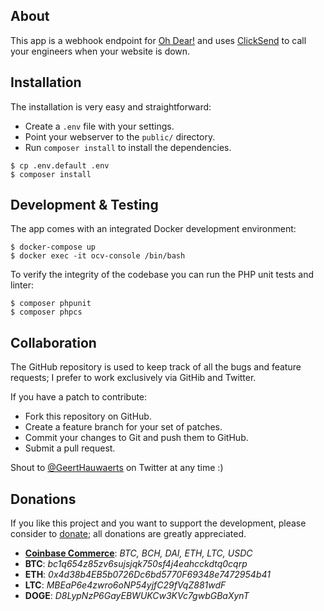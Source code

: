 ## About

This app is a webhook endpoint for [Oh Dear!](https://ohdear.app) and uses [ClickSend](https://clicksend.com)
to call your engineers when your website is down.

## Installation

The installation is very easy and straightforward:

  * Create a `.env` file with your settings.
  * Point your webserver to the `public/` directory.
  * Run `composer install` to install the dependencies.

```console
$ cp .env.default .env
$ composer install
```

## Development & Testing

The app comes with an integrated Docker development environment:

```console
$ docker-compose up
$ docker exec -it ocv-console /bin/bash
```

To verify the integrity of the codebase you can run the PHP unit tests and linter:

```console
$ composer phpunit
$ composer phpcs
```

## Collaboration

The GitHub repository is used to keep track of all the bugs and feature
requests; I prefer to work exclusively via GitHib and Twitter.

If you have a patch to contribute:

  * Fork this repository on GitHub.
  * Create a feature branch for your set of patches.
  * Commit your changes to Git and push them to GitHub.
  * Submit a pull request.

Shout to [@GeertHauwaerts](https://twitter.com/GeertHauwaerts) on Twitter at
any time :)

## Donations

If you like this project and you want to support the development, please consider to [donate](https://commerce.coinbase.com/checkout/45c6916d-19ae-40c9-8ef7-7fb7ad30f8e2); all donations are greatly appreciated.

* **[Coinbase Commerce](https://commerce.coinbase.com/checkout/45c6916d-19ae-40c9-8ef7-7fb7ad30f8e2)**: *BTC, BCH, DAI, ETH, LTC, USDC*
* **BTC**: *bc1q654z85zv6sujsjqk750sf4j4eahcckdtq0cqrp*
* **ETH**: *0x4d38b4EB5b0726Dc6bd5770F69348e7472954b41*
* **LTC**: *MBEaP6e4zwro6oNP54yjfC29fVqZ881wdF*
* **DOGE**: *D8LypNzP6GayEBWUKCw3KVc7gwbGBaXynT*
